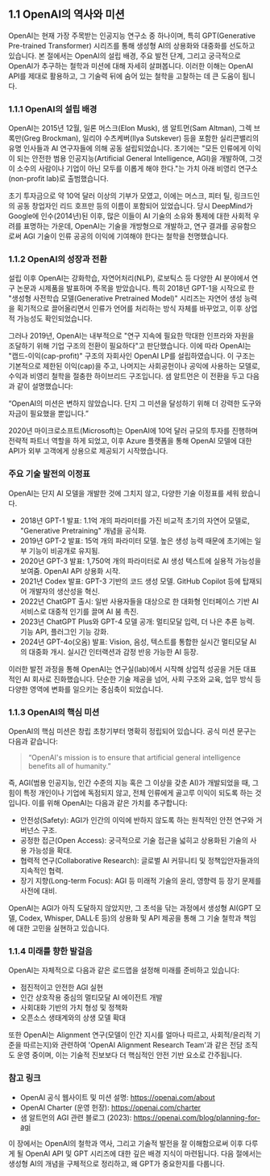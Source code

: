 ## 1.1 OpenAI의 역사와 미션

OpenAI는 현재 가장 주목받는 인공지능 연구소 중 하나이며, 특히 GPT(Generative Pre-trained Transformer) 시리즈를 통해 생성형 AI의 상용화와 대중화를 선도하고 있습니다. 본 절에서는 OpenAI의 설립 배경, 주요 발전 단계, 그리고 궁극적으로 OpenAI가 추구하는 철학과 미션에 대해 자세히 살펴봅니다. 이러한 이해는 OpenAI API를 제대로 활용하고, 그 기술력 뒤에 숨어 있는 철학을 고찰하는 데 큰 도움이 됩니다.

### 1.1.1 OpenAI의 설립 배경

OpenAI는 2015년 12월, 일론 머스크(Elon Musk), 샘 알트먼(Sam Altman), 그렉 브록만(Greg Brockman), 일리야 수츠케버(Ilya Sutskever) 등을 포함한 실리콘밸리의 유명 인사들과 AI 연구자들에 의해 공동 설립되었습니다. 초기에는 "모든 인류에게 이익이 되는 안전한 범용 인공지능(Artificial General Intelligence, AGI)을 개발하여, 그것이 소수의 사람이나 기업이 아닌 모두를 이롭게 해야 한다."는 가치 아래 비영리 연구소(non-profit lab)로 출범했습니다.

초기 투자금으로 약 10억 달러 이상의 기부가 모였고, 이에는 머스크, 피터 틸, 링크드인의 공동 창업자인 리드 호프만 등의 이름이 포함되어 있었습니다. 당시 DeepMind가 Google에 인수(2014년)된 이후, 많은 이들이 AI 기술의 소유와 통제에 대한 사회적 우려를 표명하는 가운데, OpenAI는 기술을 개방형으로 개발하고, 연구 결과를 공유함으로써 AGI 기술이 인류 공공의 이익에 기여해야 한다는 철학을 천명했습니다.

### 1.1.2 OpenAI의 성장과 전환

설립 이후 OpenAI는 강화학습, 자연어처리(NLP), 로보틱스 등 다양한 AI 분야에서 연구 논문과 시제품을 발표하며 주목을 받았습니다. 특히 2018년 GPT-1을 시작으로 한 "생성형 사전학습 모델(Generative Pretrained Model)" 시리즈는 자연어 생성 능력을 획기적으로 끌어올리면서 인류가 언어를 처리하는 방식 자체를 바꾸었고, 이후 상업적 가능성도 확인되었습니다.

그러나 2019년, OpenAI는 내부적으로 "연구 지속에 필요한 막대한 인프라와 자원을 조달하기 위해 기업 구조의 전환이 필요하다"고 판단했습니다. 이에 따라 OpenAI는 "캡드-이익(cap-profit)" 구조의 자회사인 OpenAI LP를 설립하였습니다. 이 구조는 기본적으로 제한된 이익(cap)을 주고, 나머지는 사회공헌이나 공익에 사용하는 모델로, 수익과 비영리 철학을 절충한 하이브리드 구조입니다. 샘 알트먼은 이 전환을 두고 다음과 같이 설명했습니다:

“OpenAI의 미션은 변하지 않았습니다. 단지 그 미션을 달성하기 위해 더 강력한 도구와 자금이 필요했을 뿐입니다.”

2020년 마이크로소프트(Microsoft)는 OpenAI에 10억 달러 규모의 투자를 진행하며 전략적 파트너 역할을 하게 되었고, 이후 Azure 플랫폼을 통해 OpenAI 모델에 대한 API가 외부 고객에게 상용으로 제공되기 시작했습니다.

### 주요 기술 발전의 이정표

OpenAI는 단지 AI 모델을 개발한 것에 그치지 않고, 다양한 기술 이정표를 세워 왔습니다.

- 2018년 GPT-1 발표: 1.1억 개의 파라미터를 가진 비교적 초기의 자연어 모델로, "Generative Pretraining" 개념을 공식화.
- 2019년 GPT-2 발표: 15억 개의 파라미터 모델. 높은 생성 능력 때문에 초기에는 일부 기능이 비공개로 유지됨.
- 2020년 GPT-3 발표: 1,750억 개의 파라미터로 AI 생성 텍스트에 실용적 가능성을 보여줌. OpenAI API 상용화 시작.
- 2021년 Codex 발표: GPT-3 기반의 코드 생성 모델. GitHub Copilot 등에 탑재되어 개발자의 생산성을 혁신.
- 2022년 ChatGPT 출시: 일반 사용자들을 대상으로 한 대화형 인터페이스 기반 AI 서비스로 대중적 인기를 끌며 AI 붐 촉진.
- 2023년 ChatGPT Plus와 GPT-4 모델 공개: 멀티모달 입력, 더 나은 추론 능력. 기능 API, 플러그인 기능 강화.
- 2024년 GPT-4o(오옴) 발표: Vision, 음성, 텍스트를 통합한 실시간 멀티모달 AI의 대중화 개시. 실시간 인터랙션과 감정 반응 가능한 AI 등장.

이러한 발전 과정을 통해 OpenAI는 연구실(lab)에서 시작해 상업적 성공을 거둔 대표적인 AI 회사로 진화했습니다. 단순한 기술 제공을 넘어, 사회 구조와 교육, 업무 방식 등 다양한 영역에 변화를 일으키는 중심축이 되었습니다.

### 1.1.3 OpenAI의 핵심 미션

OpenAI의 핵심 미션은 창립 초창기부터 명확히 정립되어 있습니다. 공식 미션 문구는 다음과 같습니다:

> “OpenAI's mission is to ensure that artificial general intelligence benefits all of humanity.”

즉, AGI(범용 인공지능, 인간 수준의 지능 혹은 그 이상을 갖춘 AI)가 개발되었을 때, 그 힘이 특정 개인이나 기업에 독점되지 않고, 전체 인류에게 골고루 이익이 되도록 하는 것입니다. 이를 위해 OpenAI는 다음과 같은 가치를 추구합니다:

- 안전성(Safety): AGI가 인간의 이익에 반하지 않도록 하는 원칙적인 안전 연구와 거버넌스 구조.
- 공정한 접근(Open Access): 궁극적으로 기술 접근을 넓히고 상용화된 기술의 사용 가능성을 확대.
- 협력적 연구(Collaborative Research): 글로벌 AI 커뮤니티 및 정책입안자들과의 지속적인 협력.
- 장기 지향(Long-term Focus): AGI 등 미래적 기술의 윤리, 영향력 등 장기 문제를 사전에 대비.

OpenAI는 AGI가 아직 도달하지 않았지만, 그 초석을 닦는 과정에서 생성형 AI(GPT 모델, Codex, Whisper, DALL·E 등)의 상용화 및 API 제공을 통해 그 기술 철학과 책임에 대한 고민을 실현하고 있습니다.

### 1.1.4 미래를 향한 발걸음

OpenAI는 자체적으로 다음과 같은 로드맵을 설정해 미래를 준비하고 있습니다:

- 점진적이고 안전한 AGI 실현
- 인간 상호작용 중심의 멀티모달 AI 에이전트 개발
- 사회대화 기반의 가치 형성 및 정책화
- 오픈소스 생태계와의 상생 모델 확대

또한 OpenAI는 Alignment 연구(모델이 인간 지시를 얼마나 따르고, 사회적/윤리적 기준을 따르는지)와 관련하여 'OpenAI Alignment Research Team'과 같은 전담 조직도 운영 중이며, 이는 기술적 진보보다 더 핵심적인 안전 기반 요소로 간주됩니다.

### 참고 링크  
- OpenAI 공식 웹사이트 및 미션 설명: https://openai.com/about  
- OpenAI Charter (운영 헌장): https://openai.com/charter  
- 샘 알트먼의 AGI 관련 블로그 (2023): https://openai.com/blog/planning-for-agi  

이 장에서는 OpenAI의 철학과 역사, 그리고 기술적 발전을 잘 이해함으로써 이후 다루게 될 OpenAI API 및 GPT 시리즈에 대한 깊은 배경 지식이 마련됩니다. 다음 절에서는 생성형 AI의 개념을 구체적으로 정리하고, 왜 GPT가 중요한지를 다룹니다.